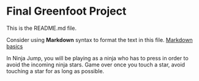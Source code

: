 # Final Greenfoot Project
This is the README.md file.

Consider using **Markdown** syntax to format the text in this file. [Markdown basics](https://www.markdownguide.org/getting-started/)

In Ninja Jump, you will be playing as a ninja who has to press <space> in order to avoid the incoming ninja stars. Game over once you touch a star, avoid touching a star for as long as possible.

